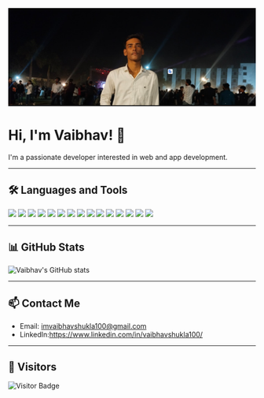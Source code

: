 <img src="https://github.com/imvaibhav100/-imvaibhav100/blob/main/myphoto.png" />

# Hi, I'm Vaibhav! 👋

I'm a passionate developer interested in web and app development.

---

## 🛠️ Languages and Tools

<img src="https://img.shields.io/badge/HTML5-E34F26?style=for-the-badge&logo=html5&logoColor=white"/>
<img src="https://img.shields.io/badge/CSS3-1572B6?style=for-the-badge&logo=css3&logoColor=white"/>
<img src="https://img.shields.io/badge/TailwindCSS-38B2AC?style=for-the-badge&logo=tailwind-css&logoColor=white"/>
<img src="https://img.shields.io/badge/JavaScript-F7DF1E?style=for-the-badge&logo=javascript&logoColor=black"/>
<img src="https://img.shields.io/badge/React-20232A?style=for-the-badge&logo=react&logoColor=61DAFB"/>
<img src="https://img.shields.io/badge/DSA-000000?style=for-the-badge"/>
<img src="https://img.shields.io/badge/Algorithms-000000?style=for-the-badge"/>
<img src="https://img.shields.io/badge/MongoDB-4EA94B?style=for-the-badge&logo=mongodb&logoColor=white"/>
<img src="https://img.shields.io/badge/SQL-4479A1?style=for-the-badge&logo=postgresql&logoColor=white"/>
<img src="https://img.shields.io/badge/Java-007396?style=for-the-badge&logo=java&logoColor=white"/>
<img src="https://img.shields.io/badge/C++-00599C?style=for-the-badge&logo=c%2B%2B&logoColor=white"/>
<img src="https://img.shields.io/badge/Git-F05032?style=for-the-badge&logo=git&logoColor=white"/>
<img src="https://img.shields.io/badge/GitHub-181717?style=for-the-badge&logo=github&logoColor=white"/>
<img src="https://img.shields.io/badge/Thymeleaf-005F0F?style=for-the-badge&logo=thymeleaf&logoColor=white"/>
<img src="https://img.shields.io/badge/Spring_Boot-6DB33F?style=for-the-badge&logo=spring-boot&logoColor=white"/>

---

## 📊 GitHub Stats

![Vaibhav's GitHub stats](https://github-readme-stats.vercel.app/api?username=imvaibhav100&show_icons=true&theme=radical)

---

## 📫 Contact Me

- Email: imvaibhavshukla100@gmail.com
- LinkedIn:https://www.linkedin.com/in/vaibhavshukla100/

---

## 👀 Visitors

![Visitor Badge](https://komarev.com/ghpvc/?username=imvaibhav100&style=flat-square)
